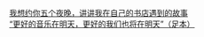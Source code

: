   
[我想约你五个夜晚，讲讲我在自己的书店遇到的故事](http://www.dianyue.me/archives/311/jv61w7is2s8l1pp3/)  
[“更好的音乐在明天，更好的我们也将在明天”（足本）](http://www.dianyue.me/archives/626/13gpyols1evi0vju/)